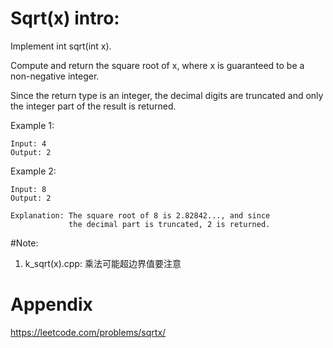 # Sqrt(x) intro:
Implement int sqrt(int x).

Compute and return the square root of x, where x is guaranteed to be a non-negative integer.

Since the return type is an integer, the decimal digits are truncated and only the integer part of the result is returned.

Example 1:
```
Input: 4
Output: 2
```
Example 2:
```
Input: 8
Output: 2

Explanation: The square root of 8 is 2.82842..., and since 
             the decimal part is truncated, 2 is returned.
```
#Note:
1. k_sqrt(x).cpp:
	乘法可能超边界值要注意

# Appendix
https://leetcode.com/problems/sqrtx/